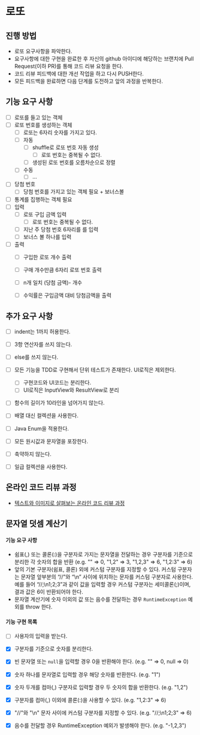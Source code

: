 # 로또
## 진행 방법
* 로또 요구사항을 파악한다.
* 요구사항에 대한 구현을 완료한 후 자신의 github 아이디에 해당하는 브랜치에 Pull Request(이하 PR)를 통해 코드 리뷰 요청을 한다.
* 코드 리뷰 피드백에 대한 개선 작업을 하고 다시 PUSH한다.
* 모든 피드백을 완료하면 다음 단계를 도전하고 앞의 과정을 반복한다.

## 기능 요구 사항
- [ ] 로또를 들고 있는 객체
- [ ] 로또 번호를 생성하는 객체
  - [ ] 로또는 6자리 숫자를 가지고 있다.
  - [ ] 자동	
    - [ ] shuffle로 로또 번호 자동 생성
      - [ ] 로또 번호는 중복될 수 없다.
    - [ ] 생성된 로또 번호를 오름차순으로 정렬
  - [ ] 수동
    - [ ] ...
  
- [ ] 당첨 번호
  - [ ] 당첨 번호를 가지고 있는 객체 필요 + 보너스볼
- [ ] 통계를 집행하는 객체 필요
- [ ] 입력
  - [ ] 로또 구입 금액 입력
    - [ ] 로또 번호는 중복될 수 없다.
  - [ ] 지난 주 당첨 번호 6자리를 를 입력
  - [ ] 보너스 볼 하나를 입력
- [ ] 출력
  - [ ] 구입한 로또 개수 출력
  - [ ] 구매 개수만큼 6자리 로또 번호 출력
  - [ ] n개 일치 (당첨 금액)- 개수
  - [ ] 수익률은 구입금액 대비 당첨금액을 출력



## 추가 요구 사항

- [ ] indent는 1까지 허용한다.
- [ ] 3항 연산자를 쓰지 않는다.
- [ ] else를 쓰지 않는다.
- [ ] 모든 기능을 TDD로 구현해서 단위 테스트가 존재한다. UI로직은 제외한다.
  - [ ] 구현코드와 UI코드는 분리한다.
  - [ ] UI로직은 InputView와 ResultView로 분리
- [ ] 함수의 길이가 10라인을 넘어가지 않는다.
- [ ] 배열 대신 컬렉션을 사용한다.
- [ ] Java Enum을 적용한다.
- [ ] 모든 원시값과 문자열을 포장한다.
- [ ] 축약하지 않는다.
- [ ] 일급 컬렉션을 사용한다.



## 온라인 코드 리뷰 과정
* [텍스트와 이미지로 살펴보는 온라인 코드 리뷰 과정](https://github.com/next-step/nextstep-docs/tree/master/codereview)



## 문자열 덧셈 계산기

#### 기능 요구 사항

- 쉼표(,) 또는 콜론(:)을 구분자로 가지는 문자열을 전달하는 경우 구분자를 기준으로 분리한 각 숫자의 합을 반환 (e.g. "" => 0, "1,2" => 3, "1,2,3" => 6, "1,2:3" => 6)
- 앞의 기본 구분자(쉼표, 콜론) 외에 커스텀 구분자를 지정할 수 있다. 커스텀 구분자는 문자열 앞부분의 “//”와 “\n” 사이에 위치하는 문자를 커스텀 구분자로 사용한다. 예를 들어 “//;\n1;2;3”과 같이 값을 입력할 경우 커스텀 구분자는 세미콜론(;)이며, 결과 값은 6이 반환되어야 한다.
- 문자열 계산기에 숫자 이외의 값 또는 음수를 전달하는 경우 `RuntimeException` 예외를 throw 한다.



#### 기능 구현 **목록**

- [ ] 사용자의 입력을 받는다.
- [x] 구분자를 기준으로 숫자를 분리한다.
- [x] 빈 문자열 또는 `null`을 입력할 경우 0을 반환해야 한다. (e.g. "" => 0, null => 0)
- [x] 숫자 하나를 문자열로 입력할 경우 해당 숫자를 반환한다. (e.g. "1")
- [x] 숫자 두개를 컴마(,) 구분자로 입력할 경우 두 숫자의 합을 반환한다. (e.g. "1,2")
- [x] 구분자를 컴마(,) 이외에 콜론(:)을 사용할 수 있다. (e.g. "1,2:3" => 6)
- [x] "//"와 "\n" 문자 사이에 커스텀 구분자를 지정할 수 있다. (e.g. "//;\n1;2;3" => 6)
- [x] 음수를 전달할 경우 RuntimeException 예외가 발생해야 한다. (e.g. "-1,2,3")

















